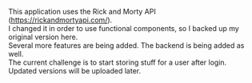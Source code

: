 This application uses the Rick and Morty API (https://rickandmortyapi.com/).  
I changed it in order to use functional components, so I backed up my original version here.  
Several more features are being added. The backend is being added as well.  
The current challenge is to start storing stuff for a user after login.  
Updated versions will be uploaded later.  
